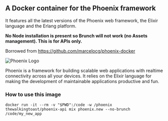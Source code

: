 ## A Docker container for the Phoenix framework

It features all the latest versions of the Phoenix web framework, the Elixir language and the Erlang platform.

**No Node installation is present so Brunch will not work (no Assets management). This is for APIs only.**

Borrowed from https://github.com/marcelocg/phoenix-docker

![Phoenix Logo](https://www.filepicker.io/api/file/9prSmznZTiaRRmI3t89E)

Phoenix is a framework for building scalable web applications with realtime connectivity across all your devices. It relies on the Elixir language for making the development of maintainable applications productive and fun.

### How to use this image

    docker run -it --rm -v "$PWD":/code -w /phoenix thewalkingtoast/phoenix-api mix phoenix.new --no-brunch /code/my_new_app
